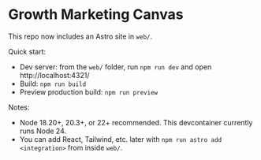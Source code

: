 # Growth Marketing Canvas

This repo now includes an Astro site in `web/`.

Quick start:

- Dev server: from the `web/` folder, run `npm run dev` and open http://localhost:4321/
- Build: `npm run build`
- Preview production build: `npm run preview`

Notes:

- Node 18.20+, 20.3+, or 22+ recommended. This devcontainer currently runs Node 24.
- You can add React, Tailwind, etc. later with `npm run astro add <integration>` from inside `web/`.
